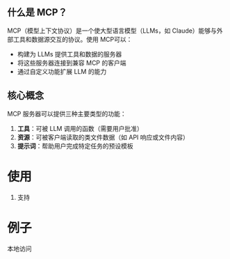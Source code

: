 ## 什么是 MCP？ 

MCP（模型上下文协议）是一个使大型语言模型（LLMs，如 Claude）能够与外部工具和数据源交互的协议。使用 MCP可以：

- 构建为 LLMs 提供工具和数据的服务器
- 将这些服务器连接到兼容 MCP 的客户端
- 通过自定义功能扩展 LLM 的能力

## 核心概念 

MCP 服务器可以提供三种主要类型的功能：

1. **工具**：可被 LLM 调用的函数（需要用户批准）
2. **资源**：可被客户端读取的类文件数据（如 API 响应或文件内容）
3. **提示词**：帮助用户完成特定任务的预设模板

# 使用

1. 支持

# 例子

本地访问

